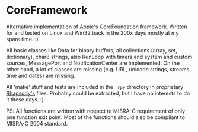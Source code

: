 # CoreFramework

Alternative implementation of Apple's CoreFoundation framework. Written for and tested on Linux and Win32 back in the 200x days mostly at my spare time. :) 

All basic classes like Data for binary buffers, all collections (array, set, dictionary), char8 strings, also RunLoop with timers and system and custom sources, MessagePort and NotificationCenter are implemented. On the other hand, a lot of classes are missing (e.g. URL, unicode strings, streams, time and dates) are missing.

All 'make' stuff and tests are included in the `_rpy` directory in proprietary [Rhapsody's](https://en.wikipedia.org/wiki/Rational_Rhapsody) files. Probably could be extracted, but I have no interests to do it these days. :)

PS: All functions are written with respect to MISRA-C requirement of only one function exit point. Most of the functions should also be compliant to MISRA-C 2004 standard. 
